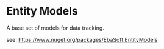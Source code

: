 # Entity Models

A base set of models for data tracking.

see: https://www.nuget.org/packages/EbaSoft.EntityModels